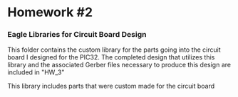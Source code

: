 # Homework #2
### Eagle Libraries for Circuit Board Design

<p> This folder contains the custom library for the parts going into the circuit board I designed for the PIC32. The completed design that utilizes this library and the associated Gerber files necessary to produce this design are included in "HW_3" </p>

<p> This library includes parts that were custom made for the circuit board <p>
